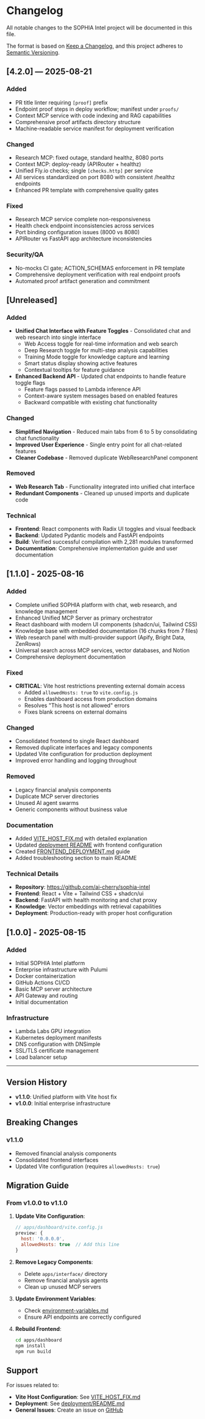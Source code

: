 # Changelog

All notable changes to the SOPHIA Intel project will be documented in this file.

The format is based on [Keep a Changelog](https://keepachangelog.com/en/1.0.0/),
and this project adheres to [Semantic Versioning](https://semver.org/spec/v2.0.0.html).

## [4.2.0] — 2025-08-21
### Added
- PR title linter requiring `[proof]` prefix
- Endpoint proof steps in deploy workflow; manifest under `proofs/`
- Context MCP service with code indexing and RAG capabilities
- Comprehensive proof artifacts directory structure
- Machine-readable service manifest for deployment verification

### Changed
- Research MCP: fixed outage, standard healthz, 8080 ports
- Context MCP: deploy-ready (APIRouter + healthz)
- Unified Fly.io checks; single `[checks.http]` per service
- All services standardized on port 8080 with consistent /healthz endpoints
- Enhanced PR template with comprehensive quality gates

### Fixed
- Research MCP service complete non-responsiveness
- Health check endpoint inconsistencies across services
- Port binding configuration issues (8000 vs 8080)
- APIRouter vs FastAPI app architecture inconsistencies

### Security/QA
- No-mocks CI gate; ACTION_SCHEMAS enforcement in PR template
- Comprehensive deployment verification with real endpoint proofs
- Automated proof artifact generation and commitment

## [Unreleased]

### Added
- **Unified Chat Interface with Feature Toggles** - Consolidated chat and web research into single interface
  - Web Access toggle for real-time information and web search
  - Deep Research toggle for multi-step analysis capabilities  
  - Training Mode toggle for knowledge capture and learning
  - Smart status display showing active features
  - Contextual tooltips for feature guidance
- **Enhanced Backend API** - Updated chat endpoints to handle feature toggle flags
  - Feature flags passed to Lambda inference API
  - Context-aware system messages based on enabled features
  - Backward compatible with existing chat functionality

### Changed
- **Simplified Navigation** - Reduced main tabs from 6 to 5 by consolidating chat functionality
- **Improved User Experience** - Single entry point for all chat-related features
- **Cleaner Codebase** - Removed duplicate WebResearchPanel component

### Removed
- **Web Research Tab** - Functionality integrated into unified chat interface
- **Redundant Components** - Cleaned up unused imports and duplicate code

### Technical
- **Frontend**: React components with Radix UI toggles and visual feedback
- **Backend**: Updated Pydantic models and FastAPI endpoints
- **Build**: Verified successful compilation with 2,281 modules transformed
- **Documentation**: Comprehensive implementation guide and user documentation

## [1.1.0] - 2025-08-16

### Added
- Complete unified SOPHIA platform with chat, web research, and knowledge management
- Enhanced Unified MCP Server as primary orchestrator
- React dashboard with modern UI components (shadcn/ui, Tailwind CSS)
- Knowledge base with embedded documentation (16 chunks from 7 files)
- Web research panel with multi-provider support (Apify, Bright Data, ZenRows)
- Universal search across MCP services, vector databases, and Notion
- Comprehensive deployment documentation

### Fixed
- **CRITICAL**: Vite host restrictions preventing external domain access
  - Added `allowedHosts: true` to `vite.config.js`
  - Enables dashboard access from production domains
  - Resolves "This host is not allowed" errors
  - Fixes blank screens on external domains

### Changed
- Consolidated frontend to single React dashboard
- Removed duplicate interfaces and legacy components
- Updated Vite configuration for production deployment
- Improved error handling and logging throughout

### Removed
- Legacy financial analysis components
- Duplicate MCP server directories
- Unused AI agent swarms
- Generic components without business value

### Documentation
- Added [VITE_HOST_FIX.md](./docs/VITE_HOST_FIX.md) with detailed explanation
- Updated [deployment README](./docs/deployment/README.md) with frontend configuration
- Created [FRONTEND_DEPLOYMENT.md](./docs/deployment/FRONTEND_DEPLOYMENT.md) guide
- Added troubleshooting section to main README

### Technical Details
- **Repository**: https://github.com/ai-cherry/sophia-intel
- **Frontend**: React + Vite + Tailwind CSS + shadcn/ui
- **Backend**: FastAPI with health monitoring and chat proxy
- **Knowledge**: Vector embeddings with retrieval capabilities
- **Deployment**: Production-ready with proper host configuration

## [1.0.0] - 2025-08-15

### Added
- Initial SOPHIA Intel platform
- Enterprise infrastructure with Pulumi
- Docker containerization
- GitHub Actions CI/CD
- Basic MCP server architecture
- API Gateway and routing
- Initial documentation

### Infrastructure
- Lambda Labs GPU integration
- Kubernetes deployment manifests
- DNS configuration with DNSimple
- SSL/TLS certificate management
- Load balancer setup

---

## Version History

- **v1.1.0**: Unified platform with Vite host fix
- **v1.0.0**: Initial enterprise infrastructure

## Breaking Changes

### v1.1.0
- Removed financial analysis components
- Consolidated frontend interfaces
- Updated Vite configuration (requires `allowedHosts: true`)

## Migration Guide

### From v1.0.0 to v1.1.0

1. **Update Vite Configuration**:
   ```javascript
   // apps/dashboard/vite.config.js
   preview: {
     host: '0.0.0.0',
     allowedHosts: true  // Add this line
   }
   ```

2. **Remove Legacy Components**:
   - Delete `apps/interface/` directory
   - Remove financial analysis agents
   - Clean up unused MCP servers

3. **Update Environment Variables**:
   - Check [environment-variables.md](./docs/environment-variables.md)
   - Ensure API endpoints are correctly configured

4. **Rebuild Frontend**:
   ```bash
   cd apps/dashboard
   npm install
   npm run build
   ```

## Support

For issues related to:
- **Vite Host Configuration**: See [VITE_HOST_FIX.md](./docs/VITE_HOST_FIX.md)
- **Deployment**: See [deployment/README.md](./docs/deployment/README.md)
- **General Issues**: Create an issue on [GitHub](https://github.com/ai-cherry/sophia-intel/issues)

